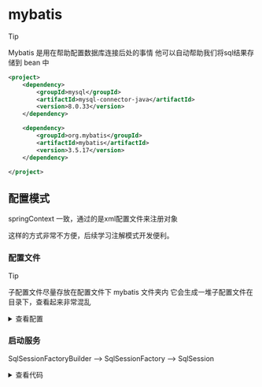 # mybatis

> [!TIP]
> Mybatis 是用在帮助配置数据库连接后处的事情
> 他可以自动帮助我们将sql结果存储到 bean 中

```xml
<project>
    <dependency>
        <groupId>mysql</groupId>
        <artifactId>mysql-connector-java</artifactId>
        <version>8.0.33</version>
    </dependency>

    <dependency>
        <groupId>org.mybatis</groupId>
        <artifactId>mybatis</artifactId>
        <version>3.5.17</version>
    </dependency>

</project>
```

## 配置模式

springContext 一致，通过的是xml配置文件来注册对象

这样的方式非常不方便，后续学习注解模式开发便利。

### 配置文件

> [!TIP]
> 子配置文件尽量存放在配置文件下 mybatis 文件夹内
> 它会生成一堆子配置文件在目录下，查看起来非常混乱

<details>
<summary> 查看配置 </summary>

#### 主配置

主配置文件是配置数据库相关的，连接事务等等

存放在resource目录下就行，主配置不会产生其他文件

```xml
<?xml version="1.0" encoding="UTF-8" ?>
<!DOCTYPE configuration
        PUBLIC "-//mybatis.org//DTD Mapper 3.0//EN"
        "http://mybatis.org/dtd/mybatis-3-config.dtd">

<configuration>
    <environments default="development">
        <environment id="development">
            <transactionManager type="JDBC" />
            <dataSource type="POOLED">
                <property name="driver" value="com.mysql.jdbc.Driver"/>
                <property name="url" value="jdbc:mysql://localhost:3306/node"/>
                <property name="username" value="sa"/>
                <property name="password" value="123456"/>
            </dataSource>
        </environment>
    </environments>
            
    <mappers>
        <!-- 一般设计是 一张表一个 mapper url:属性可以通过绝对路径 file:///d:/ -->
        <mapper resource="Mapper.xml"/>
    </mappers>
</configuration>
```

#### Mapper

```xml
<?xml version="1.0" encoding="UTF-8" ?>
<!DOCTYPE mapper
        PUBLIC "-//mybatis.org//DTD Mapper 3.0//EN"
        "http://mybatis.org/dtd/mybatis-3-mapper.dtd">

<!-- Mapper 工厂提供类 {interface} -->
<mapper namespace="org.Naer.map">
    <!--
         ?select 是查询方法
         id 唯一标识符，方法名需一致
         resultType 可指定返回值类型
         内部部分 就是 sql 语句
    -->
    <select id="userList" resultType="list">
        select * from user
    </select>
    <insert id="insert">
        insert into user(user, pwd) values ('123','123');
    </insert>
    <update id="">
        修改
    </update>
    <delete id="">
        删除
    </delete>
</mapper>
```

</details>

### 启动服务

SqlSessionFactoryBuilder --> SqlSessionFactory --> SqlSession

<details>
<summary>查看代码</summary>

```java
public static void main(String[] args) {
    //获取文件流
    InputStream inputStream = Resources.getResourceAsStream("mybatis-config.xml");
    //方式二获取
//?  ClassLoader.getSystemClassLoader().getResourceAsStream("name.xml");
    
    SqlSessionFactory sqlSessionFactory = new SqlSessionFactoryBuilder().build(inputStream);
    SqlSession sqlSession = sqlSessionFactory.openSession();
    //增加方法，需要对应你Mapper设置的id
    System.out.println(sqlSession.insert("insert"));
    //提交修改
    sqlSession.commit();
}
```

</details>

